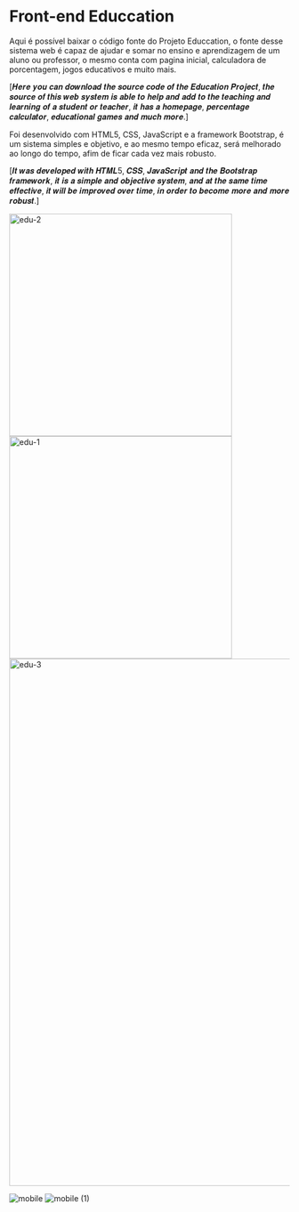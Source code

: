 # Front-end Educcation
Aqui é possível baixar o código fonte do Projeto Educcation, o fonte desse sistema web é capaz de ajudar e somar no ensino e aprendizagem de um aluno ou professor, o mesmo conta com pagina inicial, calculadora de porcentagem, jogos educativos e muito mais.

[𝑯𝒆𝒓𝒆 𝒚𝒐𝒖 𝒄𝒂𝒏 𝒅𝒐𝒘𝒏𝒍𝒐𝒂𝒅 𝒕𝒉𝒆 𝒔𝒐𝒖𝒓𝒄𝒆 𝒄𝒐𝒅𝒆 𝒐𝒇 𝒕𝒉𝒆 𝑬𝒅𝒖𝒄𝒂𝒕𝒊𝒐𝒏 𝑷𝒓𝒐𝒋𝒆𝒄𝒕, 𝒕𝒉𝒆 𝒔𝒐𝒖𝒓𝒄𝒆 𝒐𝒇 𝒕𝒉𝒊𝒔 𝒘𝒆𝒃 𝒔𝒚𝒔𝒕𝒆𝒎 𝒊𝒔 𝒂𝒃𝒍𝒆 𝒕𝒐 𝒉𝒆𝒍𝒑 𝒂𝒏𝒅 𝒂𝒅𝒅 𝒕𝒐 𝒕𝒉𝒆 𝒕𝒆𝒂𝒄𝒉𝒊𝒏𝒈 𝒂𝒏𝒅 𝒍𝒆𝒂𝒓𝒏𝒊𝒏𝒈 𝒐𝒇 𝒂 𝒔𝒕𝒖𝒅𝒆𝒏𝒕 𝒐𝒓 𝒕𝒆𝒂𝒄𝒉𝒆𝒓, 𝒊𝒕 𝒉𝒂𝒔 𝒂 𝒉𝒐𝒎𝒆𝒑𝒂𝒈𝒆, 𝒑𝒆𝒓𝒄𝒆𝒏𝒕𝒂𝒈𝒆 𝒄𝒂𝒍𝒄𝒖𝒍𝒂𝒕𝒐𝒓, 𝒆𝒅𝒖𝒄𝒂𝒕𝒊𝒐𝒏𝒂𝒍 𝒈𝒂𝒎𝒆𝒔 𝒂𝒏𝒅 𝒎𝒖𝒄𝒉 𝒎𝒐𝒓𝒆.]

Foi desenvolvido com HTML5, CSS, JavaScript e a framework Bootstrap, é um sistema simples e objetivo, e ao mesmo tempo eficaz, será melhorado ao longo do tempo, afim de ficar cada vez mais robusto.

[𝑰𝒕 𝒘𝒂𝒔 𝒅𝒆𝒗𝒆𝒍𝒐𝒑𝒆𝒅 𝒘𝒊𝒕𝒉 𝑯𝑻𝑴𝑳5, 𝑪𝑺𝑺, 𝑱𝒂𝒗𝒂𝑺𝒄𝒓𝒊𝒑𝒕 𝒂𝒏𝒅 𝒕𝒉𝒆 𝑩𝒐𝒐𝒕𝒔𝒕𝒓𝒂𝒑 𝒇𝒓𝒂𝒎𝒆𝒘𝒐𝒓𝒌, 𝒊𝒕 𝒊𝒔 𝒂 𝒔𝒊𝒎𝒑𝒍𝒆 𝒂𝒏𝒅 𝒐𝒃𝒋𝒆𝒄𝒕𝒊𝒗𝒆 𝒔𝒚𝒔𝒕𝒆𝒎, 𝒂𝒏𝒅 𝒂𝒕 𝒕𝒉𝒆 𝒔𝒂𝒎𝒆 𝒕𝒊𝒎𝒆 𝒆𝒇𝒇𝒆𝒄𝒕𝒊𝒗𝒆, 𝒊𝒕 𝒘𝒊𝒍𝒍 𝒃𝒆 𝒊𝒎𝒑𝒓𝒐𝒗𝒆𝒅 𝒐𝒗𝒆𝒓 𝒕𝒊𝒎𝒆, 𝒊𝒏 𝒐𝒓𝒅𝒆𝒓 𝒕𝒐 𝒃𝒆𝒄𝒐𝒎𝒆 𝒎𝒐𝒓𝒆 𝒂𝒏𝒅 𝒎𝒐𝒓𝒆 𝒓𝒐𝒃𝒖𝒔𝒕.]



<img width="400" alt="edu-2" src="https://user-images.githubusercontent.com/62378264/215921595-53e2ae78-f836-46d4-85a5-1701ae0832d1.png">


<img width="400" alt="edu-1" src="https://user-images.githubusercontent.com/62378264/215921550-542decfa-1880-4cb3-a272-1485fd546d67.png">

<img width="948" alt="edu-3" src="https://user-images.githubusercontent.com/62378264/215921625-279e65d3-5e6d-4bde-a46d-82ad8796b8d6.png">

![mobile](https://user-images.githubusercontent.com/62378264/215921514-a3016d59-d5f5-43ec-a45e-64ad5760ead0.png) ![mobile (1)](https://user-images.githubusercontent.com/62378264/215921491-f646d501-73dc-4019-9d87-42135c40e607.png)
